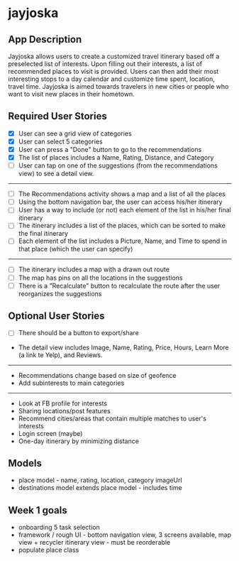 # jayjoska

## App Description
Jayjoska allows users to create a customized travel itinerary based off a preselected list of interests. Upon filling out their interests, a list of recommended places to visit is provided. Users can then add their most interesting stops to a day calendar and customize time spent, location, travel time. Jayjoska is aimed towards travelers in new cities or people who want to visit new places in their hometown.


##  Required User Stories
* [X] User can see a grid view of categories
* [X] User can select 5 categories
* [X] User can press a "Done" button to go to the recommendations
* [x] The list of places includes a Name, Rating, Distance, and Category
* [ ] User can tap on one of the suggestions (from the recommendations view) to see a detail view.
------------
* [ ] The Recommendations activity shows a map and a list of all the places
* [ ] Using the bottom navigation bar, the user can access his/her itinerary
* [ ] User has a way to include (or not) each element of the list in his/her final itinerary
* [ ] The itinerary includes a list of the places, which can be sorted to make the final itinerary
* [ ] Each element of the list includes a Picture, Name, and Time to spend in that place (which the user can specify)
------------
* [ ] The itinerary includes a map with a drawn out route
* [ ] The map has pins on all the locations in the suggestions
* [ ] There is a "Recalculate" button to recalculate the route after the user reorganizes the suggestions

## Optional User Stories
* [ ] There should be a button to export/share
* The detail view includes Image, Name, Rating, Price, Hours, Learn More (a link te Yelp), and Reviews.
------------
* Recommendations change based on size of geofence
* Add subinterests to main categories
------------
* Look at FB profile for interests
* Sharing locations/post features 
* Recommend cities/areas that contain multiple matches to user's interests
* Login screen (maybe)
* One-day itinerary by minimizing distance

## Models 
* place model - name, rating, location, category imageUrl
* destinations model extends place model - includes time 

## Week 1 goals 
* onboarding 5 task selection 
* framework / rough UI - bottom navigation view, 3 screens available, map view + recycler itinerary view - must be reorderable 
* populate place class 

